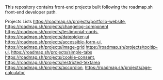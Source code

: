 This repository contains front-end projects built following the roadmap.sh front-end developer path.

Projects Lists
https://roadmap.sh/projects/portfolio-website, https://roadmap.sh/projects/changelog-component 
https://roadmap.sh/projects/testimonial-cards, https://roadmap.sh/projects/datepicker-ui
https://roadmap.sh/projects/accessible-form-ui, https://roadmap.sh/projects/image-grid
https://roadmap.sh/projects/tooltip-ui, https://roadmap.sh/projects/simple-tabs
https://roadmap.sh/projects/cookie-consent, https://roadmap.sh/projects/restricted-textarea
https://roadmap.sh/projects/accordion, https://roadmap.sh/projects/age-calculator
